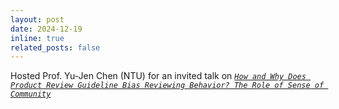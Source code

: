 ```yaml
---
layout: post
date: 2024-12-19
inline: true
related_posts: false
---
```


Hosted Prof. Yu-Jen Chen (NTU) for an invited talk on [_`How and Why Does Product Review Guideline Bias Reviewing Behavior? The Role of Sense of Community`_](https://www.facebook.com/ISS.NTHU/posts/pfbid0g2mxXnJGZ4xVYbGGBfnCs6BtBvyDg6JQAdh3VKibTshwHeiNpQ26T3hkRi18CBHtl)